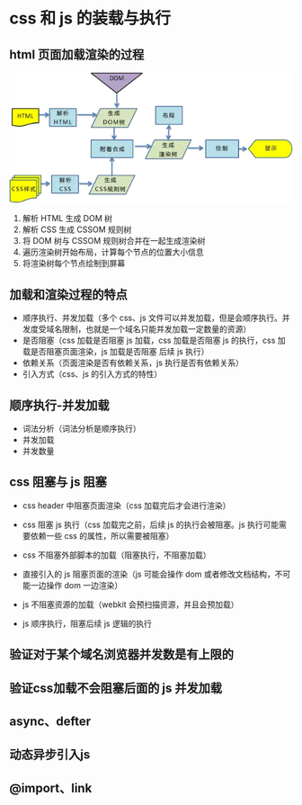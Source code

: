 # css 和 js 的装载与执行

## html 页面加载渲染的过程

![](../pic/3_cssJsExec_20191120233819.png)

1. 解析 HTML 生成 DOM 树
2. 解析 CSS 生成 CSSOM 规则树
3. 将 DOM 树与 CSSOM 规则树合并在一起生成渲染树
4. 遍历渲染树开始布局，计算每个节点的位置大小信息
5. 将渲染树每个节点绘制到屏幕

## 加载和渲染过程的特点

- 顺序执行、并发加载（多个 css、js 文件可以并发加载，但是会顺序执行。并发度受域名限制，也就是一个域名只能并发加载一定数量的资源）
- 是否阻塞（css 加载是否阻塞 js 加载，css 加载是否阻塞 js 的执行，css 加载是否阻塞页面渲染，js 加载是否阻塞 后续 js 执行）
- 依赖关系（页面渲染是否有依赖关系，js 执行是否有依赖关系）
- 引入方式（css、js 的引入方式的特性）

## 顺序执行-并发加载

- 词法分析（词法分析是顺序执行）
- 并发加载
- 并发数量

## css 阻塞与 js 阻塞

- css header 中阻塞页面渲染（css 加载完后才会进行渲染）
- css 阻塞 js 执行（css 加载完之前，后续 js 的执行会被阻塞。js 执行可能需要依赖一些 css 的属性，所以需要被阻塞）
- css 不阻塞外部脚本的加载（阻塞执行，不阻塞加载）

- 直接引入的 js 阻塞页面的渲染（js 可能会操作 dom 或者修改文档结构，不可能一边操作 dom 一边渲染）
- js 不阻塞资源的加载（webkit 会预扫描资源，并且会预加载）
- js 顺序执行，阻塞后续 js 逻辑的执行

## 验证对于某个域名浏览器并发数是有上限的

## 验证css加载不会阻塞后面的 js 并发加载

## async、defter

## 动态异步引入js

## @import、link